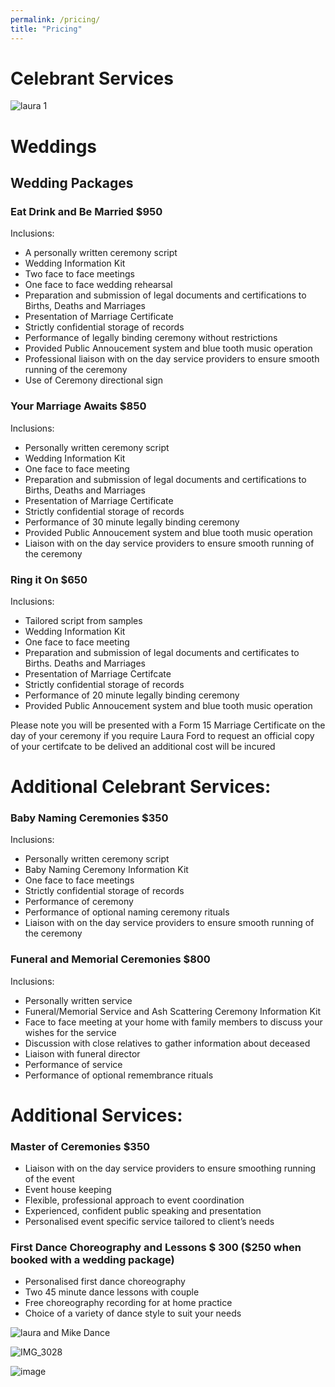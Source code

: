 ```yaml
---
permalink: /pricing/
title: "Pricing"
---
```


# Celebrant Services 

![laura 1 ](https://user-images.githubusercontent.com/110319996/211185105-f4d9baf0-800b-498b-be92-13dbe437ae90.jpg)


# Weddings 


## Wedding Packages 


### Eat Drink and Be Married $950
Inclusions: 
- A personally written ceremony script
- Wedding Information Kit
- Two face to face meetings
- One face to face wedding rehearsal
- Preparation and submission of legal documents and certifications to Births, Deaths and Marriages
- Presentation of Marriage Certificate
- Strictly confidential storage of records
- Performance of legally binding ceremony without restrictions 
- Provided Public Annoucement system and blue tooth music operation
- Professional liaison with on the day service providers to ensure smooth running of the ceremony
- Use of Ceremony directional sign 


### Your Marriage Awaits $850
Inclusions: 
- Personally written ceremony script 
- Wedding Information Kit 
- One face to face meeting 
- Preparation and submission of legal documents and certifications to Births, Deaths and Marriages 
- Presentation of Marriage Certificate 
- Strictly confidential storage of records 
- Performance of 30 minute legally binding ceremony 
- Provided Public Annoucement system and blue tooth music operation
- Liaison with on the day service providers to ensure smooth running of the ceremony


### Ring it On $650
Inclusions: 
- Tailored script from samples 
- Wedding Information Kit 
- One face to face meeting 
- Preparation and submission of legal documents and certificates to Births. Deaths and Marriages
- Presentation of Marriage Certifcate 
- Strictly confidential storage of records 
- Performance of 20 minute legally binding ceremony 
- Provided Public Annoucement system and blue tooth music operation




Please note you will be presented with a Form 15 Marriage Certificate on the day of your ceremony if you require Laura Ford to request an official copy of your certifcate to be delived an additional cost will be incured



# Additional Celebrant Services: 

### Baby Naming Ceremonies $350
Inclusions: 
- Personally written ceremony script 
- Baby Naming Ceremony Information Kit 
- One face to face meetings 
- Strictly confidential storage of records 
- Performance of ceremony 
- Performance of optional naming ceremony rituals
- Liaison with on the day service providers to ensure smooth running of the ceremony

### Funeral and Memorial Ceremonies $800
Inclusions: 
- Personally written service 
- Funeral/Memorial Service and Ash Scattering Ceremony Information Kit 
- Face to face meeting at your home with family members to discuss your wishes for the service 
- Discussion with close relatives to gather information about deceased
- Liaison with funeral director 
- Performance of service
- Performance of optional remembrance rituals 



# Additional Services:

### Master of Ceremonies $350
- Liaison with on the day service providers to ensure smoothing running of the event
- Event house keeping  
- Flexible, professional approach to event coordination 
- Experienced, confident public speaking and presentation 
- Personalised event specific service tailored to client’s needs

### First Dance Choreography and Lessons $ 300 ($250 when booked with a wedding package) 
- Personalised first dance choreography 
- Two 45 minute dance lessons with couple 
- Free choreography recording for at home practice 
- Choice of a variety of dance style to suit your needs 

![laura and Mike Dance](https://user-images.githubusercontent.com/110319996/183275713-83407ad0-1c18-4725-9001-d5ed4a0ba1f6.jpg)


![IMG_3028](https://user-images.githubusercontent.com/110319996/183275874-1e876bce-46d0-4c12-898d-f933905f205f.jpg)


![image](https://user-images.githubusercontent.com/110319996/183275727-15478366-ae09-4f2f-bcf5-edec0f1a1645.png)

